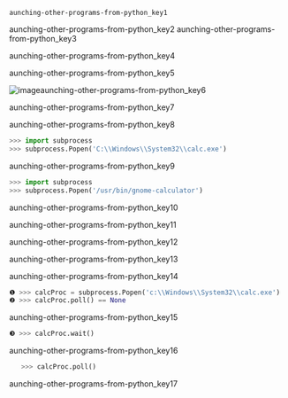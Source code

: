```ngMeta
aunching-other-programs-from-python_key1
```

aunching-other-programs-from-python_key2
aunching-other-programs-from-python_key3


aunching-other-programs-from-python_key4


aunching-other-programs-from-python_key5


![image](assets/000013.jpg)aunching-other-programs-from-python_key6


aunching-other-programs-from-python_key7


aunching-other-programs-from-python_key8


```python
>>> import subprocess
>>> subprocess.Popen('C:\\Windows\\System32\\calc.exe')
```
aunching-other-programs-from-python_key9
```python
>>> import subprocess
>>> subprocess.Popen('/usr/bin/gnome-calculator')
```
aunching-other-programs-from-python_key10


aunching-other-programs-from-python_key11


aunching-other-programs-from-python_key12


aunching-other-programs-from-python_key13


aunching-other-programs-from-python_key14


```python
❶ >>> calcProc = subprocess.Popen('c:\\Windows\\System32\\calc.exe')
❷ >>> calcProc.poll() == None
```
aunching-other-programs-from-python_key15
```python
❸ >>> calcProc.wait()
```
aunching-other-programs-from-python_key16
```python
   >>> calcProc.poll()
```
aunching-other-programs-from-python_key17

